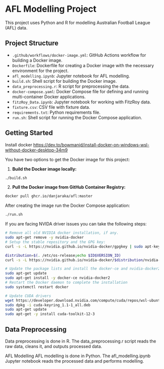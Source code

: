 # AFL Modelling Project

This project uses Python and R for modelling Australian Football League (AFL) data.

## Project Structure

- `.github/workflows/docker-image.yml`: GitHub Actions workflow for building a Docker image.
- `Dockerfile`: Dockerfile for creating a Docker image with the necessary environment for the project.
- `afl_modelling.ipynb`: Jupyter notebook for AFL modelling.
- `build.sh`: Shell script for building the Docker image.
- `data_preprocessing.r`: R script for preprocessing the data.
- `docker-compose.yaml`: Docker Compose file for defining and running multi-container Docker applications.
- `fitzRoy_Data.ipynb`: Jupyter notebook for working with FitzRoy data.
- `fixture.csv`: CSV file with fixture data.
- `requirements.txt`: Python requirements file.
- `run.sh`: Shell script for running the Docker Compose application.

## Getting Started
Install docker https://dev.to/bowmanjd/install-docker-on-windows-wsl-without-docker-desktop-34m9

You have two options to get the Docker image for this project:
1. **Build the Docker image locally:**

```sh
./build.sh
```
2. **Pull the Docker image from GitHub Container Registry:**
```sh
docker pull ghcr.io/danjaraka/afl:master
```

After creating the image run the Docker Compose application:
```sh
./run.sh
```
If you are facing NVIDA driver issues you can take the following steps:
```sh
# Remove all old NVIDIA docker installation, if any.
sudo apt-get remove -y nvidia-docker
# Setup the stable repository and the GPG key:
curl -s -L https://nvidia.github.io/nvidia-docker/gpgkey | sudo apt-key add -

distribution=$(. /etc/os-release;echo $ID$VERSION_ID)
curl -s -L https://nvidia.github.io/nvidia-docker/$distribution/nvidia-docker.list | sudo tee /etc/apt/sources.list.d/nvidia-docker.list

# Update the package lists and install the docker-ce and nvidia-docker2 packages:
sudo apt-get update
sudo apt-get install -y docker-ce nvidia-docker2
# Restart the Docker daemon to complete the installation
sudo systemctl restart docker

# Update CUDA drivers
wget https://developer.download.nvidia.com/compute/cuda/repos/wsl-ubuntu/x86_64/cuda-keyring_1.1-1_all.deb
sudo dpkg -i cuda-keyring_1.1-1_all.deb
sudo apt-get update
sudo apt-get -y install cuda-toolkit-12-3
```
## Data Preprocessing
Data preprocessing is done in R. The data_preprocessing.r script reads the raw data, cleans it, and outputs processed data.

AFL Modelling
AFL modelling is done in Python. The afl_modelling.ipynb Jupyter notebook reads the processed data and performs modelling.